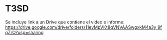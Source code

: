 # T3SD

Se incluye link a un Drive que contiene el video e informe: https://drive.google.com/drive/folders/11evMpVKt8qVNVAASwgxkM4a3y_9fqZrO?usp=sharing

